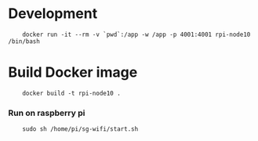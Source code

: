 # Development
```
    docker run -it --rm -v `pwd`:/app -w /app -p 4001:4001 rpi-node10 /bin/bash
```

# Build Docker image
```
    docker build -t rpi-node10 .
```


### Run on raspberry pi
```
    sudo sh /home/pi/sg-wifi/start.sh
```



